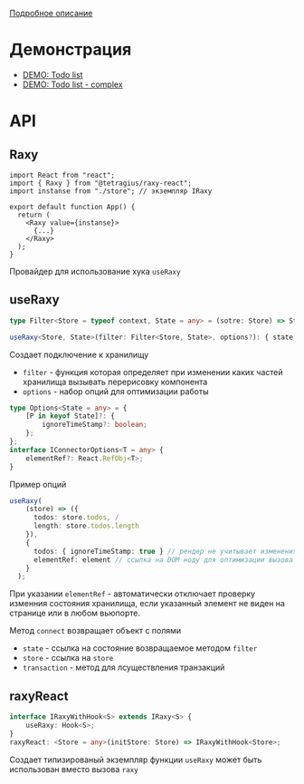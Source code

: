 
[Подробное описание](https://github.com/Tetragius/raxy)

# Демонстрация
  - [DEMO: Todo list](https://codesandbox.io/s/raxy-demo-3mur7)
  - [DEMO: Todo list - complex](https://codesandbox.io/s/raxy-demo-complex-5syo0)


# API

## Raxy

```tsx
import React from "react";
import { Raxy } from "@tetragius/raxy-react";
import instanse from "./store"; // экземпляр IRaxy

export default function App() {
  return (
    <Raxy value={instanse}>
      {...}
    </Raxy>
  );
}
```

Провайдер для использование хука `useRaxy`

## useRaxy

```typescript
type Filter<Store = typeof context, State = any> = (sotre: Store) => State;

useRaxy<Store, State>(filter: Filter<Store, State>, options?): { state: State, store: Store, transaction: Transaction<Store> }
```

Создает подключение к хранилищу

- `filter` - функция которая определяет при изменении каких частей хранилища вызывать перерисовку компонента
- `options` - набор опций для оптимизации работы

```typescript
type Options<State = any> = {
    [P in keyof State]?: {
        ignoreTimeStamp?: boolean;
    };
};
interface IConnectorOptions<T = any> {
    elementRef?: React.RefObj<T>;
}
```

Пример опций

```typescript
useRaxy(
    (store) => ({
      todos: store.todos, /
      length: store.todos.length 
    }),
    {
      todos: { ignoreTimeStamp: true } // рендер не учитывает изменения состояния дочерних элеиентов
      elementRef: element // ссылка на DOM ноду для оптимизации вызова updateCallback
    }
  );
```

При указании `elementRef` - автоматически отключает проверку изменния состояния хранилища, если указанный элемент не виден на странице или в любом вьюпорте.

Метод `connect` возвращает объект с полями

- `state` - ссылка на состояние возвращаемое методом `filter`
- `store` - ссылка на `store`
- `transaction` - метод для лсуществления транзакций

## raxyReact

```typescript
interface IRaxyWithHook<S> extends IRaxy<S> {
    useRaxy: Hook<S>;
}
raxyReact: <Store = any>(initStore: Store) => IRaxyWithHook<Store>;
```
Создает типизированый экземпляр функции `useRaxy` может быть использован вместо вызова `raxy`